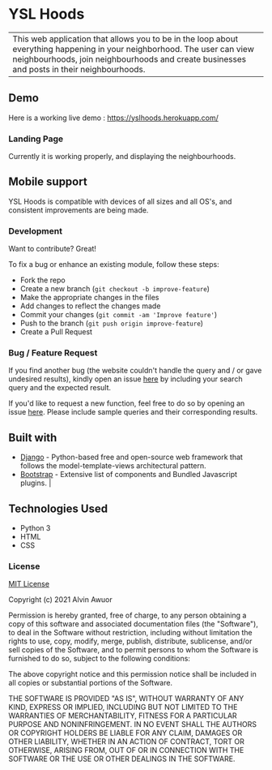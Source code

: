 # YSL Hoods

<table>
<tr>
<td>
  This web application that allows you to be in the loop about everything happening in your neighborhood. The user can view neighbourhoods, join neighbourhoods and create businesses and posts in their neighbourhoods.
</td>
</tr>
</table>

## Demo

Here is a working live demo : https://yslhoods.herokuapp.com/

### Landing Page

Currently it is working properly, and displaying the neighbourhoods.
## Mobile support

YSL Hoods is compatible with devices of all sizes and all OS's, and consistent improvements are being made.


### Development

Want to contribute? Great!

To fix a bug or enhance an existing module, follow these steps:

- Fork the repo
- Create a new branch (`git checkout -b improve-feature`)
- Make the appropriate changes in the files
- Add changes to reflect the changes made
- Commit your changes (`git commit -am 'Improve feature'`)
- Push to the branch (`git push origin improve-feature`)
- Create a Pull Request

### Bug / Feature Request

If you find another bug (the website couldn't handle the query and / or gave undesired results), kindly open an issue [here](https://github.com/alvin-21/gallery/issues/new) by including your search query and the expected result.

If you'd like to request a new function, feel free to do so by opening an issue [here](https://github.com/alvin-21/gallery/issues/new). Please include sample queries and their corresponding results.

## Built with

- [Django](https://www.djangoproject.com) -  Python-based free and open-source web framework that follows the model-template-views architectural pattern.
- [Bootstrap](http://getbootstrap.com/) - Extensive list of components and Bundled Javascript plugins.
                                                                          |

## Technologies Used

* Python 3
* HTML
* CSS

### License

[MIT License](https://choosealicense.com/licenses/mit/)

Copyright (c) 2021 Alvin Awuor

Permission is hereby granted, free of charge, to any person obtaining a copy
of this software and associated documentation files (the "Software"), to deal
in the Software without restriction, including without limitation the rights
to use, copy, modify, merge, publish, distribute, sublicense, and/or sell
copies of the Software, and to permit persons to whom the Software is
furnished to do so, subject to the following conditions:

The above copyright notice and this permission notice shall be included in all
copies or substantial portions of the Software.

THE SOFTWARE IS PROVIDED "AS IS", WITHOUT WARRANTY OF ANY KIND, EXPRESS OR
IMPLIED, INCLUDING BUT NOT LIMITED TO THE WARRANTIES OF MERCHANTABILITY,
FITNESS FOR A PARTICULAR PURPOSE AND NONINFRINGEMENT. IN NO EVENT SHALL THE
AUTHORS OR COPYRIGHT HOLDERS BE LIABLE FOR ANY CLAIM, DAMAGES OR OTHER
LIABILITY, WHETHER IN AN ACTION OF CONTRACT, TORT OR OTHERWISE, ARISING FROM,
OUT OF OR IN CONNECTION WITH THE SOFTWARE OR THE USE OR OTHER DEALINGS IN THE
SOFTWARE.
